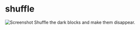 # shuffle
![Screenshot](http://github.com/TheMousePotato/shuffle/raw/master/screenshot.png)
Shuffle the dark blocks and make them disappear.
